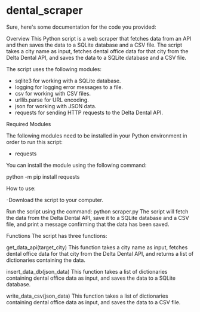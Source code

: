 # dental_scraper
Sure, here's some documentation for the code you provided:

Overview
This Python script is a web scraper that fetches data from an API and then saves the data to a SQLite database and a CSV file. The script takes a city name as input, fetches dental office data for that city from the Delta Dental API, and saves the data to a SQLite database and a CSV file.

The script uses the following modules:

- sqlite3 for working with a SQLite database.
- logging for logging error messages to a file.
- csv for working with CSV files.
- urllib.parse for URL encoding.
- json for working with JSON data.
- requests for sending HTTP requests to the Delta Dental API.

Required Modules

The following modules need to be installed in your Python environment in order to run this script:

- requests

You can install the module using the following command:

python -m pip install requests 

How to use:

-Download the script to your computer.

Run the script using the command: python scraper.py
The script will fetch the data from the Delta Dental API, save it to a SQLite database and a CSV file, and print a message confirming that the data has been saved.

Functions
The script has three functions:

get_data_api(target_city)
This function takes a city name as input, fetches dental office data for that city from the Delta Dental API, and returns a list of dictionaries containing the data.

insert_data_db(json_data)
This function takes a list of dictionaries containing dental office data as input, and saves the data to a SQLite database.

write_data_csv(json_data)
This function takes a list of dictionaries containing dental office data as input, and saves the data to a CSV file.

